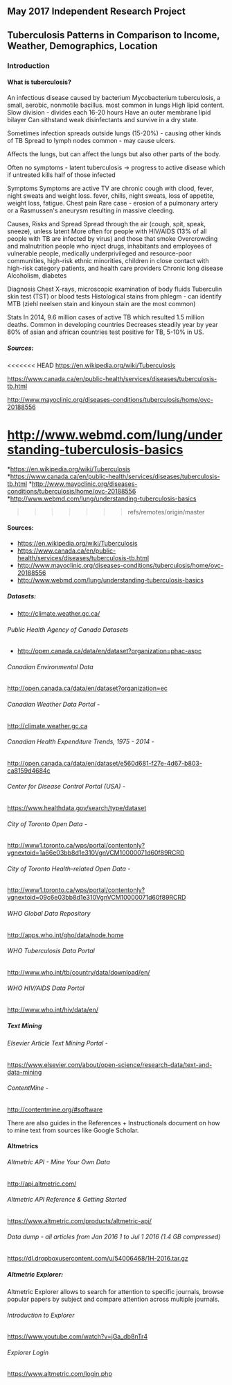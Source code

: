 ## May 2017 Independent Research Project 

## Tuberculosis Patterns in Comparison to Income, Weather, Demographics, Location

### Introduction

#### What is tuberculosis?
An infectious disease caused by bacterium Mycobacterium tuberculosis, 
a small, aerobic, nonmotile bacillus.  most common in lungs
High lipid content. 
Slow division - divides each 16-20 hours
Have an outer membrane lipid bilayer
Can sithstand weak disinfectants and survive in a dry state. 

Sometimes infection spreads outside lungs (15-20%) - causing other kinds of TB
Spread to lymph nodes common - may cause ulcers. 

Affects the lungs, but can affect the lungs but also other parts of the body.

Often no symptoms - latent tuberculosis -> progress to active disease which if untreated kills half
of those infected

Symptoms
Symptoms are active TV are chronic cough with 
clood, fever, night sweats and weight loss. 
fever, chills, night sweats, loss of appetite, weight loss, fatigue. 
Chest pain
Rare case - erosion of a pulmonary artery or a Rasmussen's aneurysm resulting in massive cleeding. 


Causes, Risks and Spread
Spread through the air (cough, spit, speak, sneeze), unless latent
More often for people with HIV/AIDS (13% of all people with TB are infected by virus) and those that smoke
 Overcrowding and malnutrition
 people who inject drugs, inhabitants and employees of vulnerable people, medically underprivileged and resource-poor communities, 
 high-risk ethnic minorities, children in close contact with high-risk category patients, and health care providers
 Chronic long disease
 Alcoholism, diabetes
 

 
Diagnosis
Chest X-rays, microscopic examination of body fluids
Tuberculin skin test (TST) or blood tests
Histological stains from phlegm - can identify MTB (ziehl neelsen stain and kinyoun stain are the most common)


Stats
In 2014, 9.6 million cases of active TB which resulted 1.5 million deaths. 
Common in developing countries
Decreases steadily year by year
80% of asian and african countries test positive for TB, 5-10% in US. 



##### Sources: 

<<<<<<< HEAD
https://en.wikipedia.org/wiki/Tuberculosis

https://www.canada.ca/en/public-health/services/diseases/tuberculosis-tb.html

http://www.mayoclinic.org/diseases-conditions/tuberculosis/home/ovc-20188556

http://www.webmd.com/lung/understanding-tuberculosis-basics
=======
*https://en.wikipedia.org/wiki/Tuberculosis
*https://www.canada.ca/en/public-health/services/diseases/tuberculosis-tb.html
*http://www.mayoclinic.org/diseases-conditions/tuberculosis/home/ovc-20188556
*http://www.webmd.com/lung/understanding-tuberculosis-basics
>>>>>>> refs/remotes/origin/master



#### Sources: 

* https://en.wikipedia.org/wiki/Tuberculosis
* https://www.canada.ca/en/public-health/services/diseases/tuberculosis-tb.html
* http://www.mayoclinic.org/diseases-conditions/tuberculosis/home/ovc-20188556
* http://www.webmd.com/lung/understanding-tuberculosis-basics


##### Datasets:
* http://climate.weather.gc.ca/

###### Public Health Agency of Canada Datasets 
* http://open.canada.ca/data/en/dataset?organization=phac-aspc

###### Canadian Environmental Data 
http://open.canada.ca/data/en/dataset?organization=ec

###### Canadian Weather Data Portal -
http://climate.weather.gc.ca

###### Canadian Health Expenditure Trends, 1975 - 2014 - 
http://open.canada.ca/data/en/dataset/e560d681-f27e-4d67-b803-ca8159d4684c

###### Center for Disease Control Portal (USA) -
https://www.healthdata.gov/search/type/dataset

###### City of Toronto Open Data -
http://www1.toronto.ca/wps/portal/contentonly?vgnextoid=1a66e03bb8d1e310VgnVCM10000071d60f89RCRD 

###### City of Toronto Health-related Open Data - 
http://www1.toronto.ca/wps/portal/contentonly?vgnextoid=09c6e03bb8d1e310VgnVCM10000071d60f89RCRD

###### WHO Global Data Repository
http://apps.who.int/gho/data/node.home

###### WHO Tuberculosis Data Portal
http://www.who.int/tb/country/data/download/en/

###### WHO HIV/AIDS Data Portal
http://www.who.int/hiv/data/en/


##### Text Mining

###### Elsevier Article Text Mining Portal -
https://www.elsevier.com/about/open-science/research-data/text-and-data-mining

###### ContentMine -
http://contentmine.org/#software

There are also guides in the References + Instructionals document on how to mine text from sources like Google Scholar.

#### Altmetrics

###### Altmetric API - Mine Your Own Data
http://api.altmetric.com/

###### Altmetric API Reference & Getting Started
https://www.altmetric.com/products/altmetric-api/

###### Data dump - all articles from Jan 2016 1 to Jul 1 2016 (1.4 GB compressed)
https://dl.dropboxusercontent.com/u/54006468/1H-2016.tar.gz

##### Altmetric Explorer:
Altmetric Explorer allows to search for attention to specific journals, browse popular papers by subject and compare attention across multiple journals. 

###### Introduction to Explorer
https://www.youtube.com/watch?v=jGa_db8nTr4

###### Explorer Login
https://www.altmetric.com/login.php
